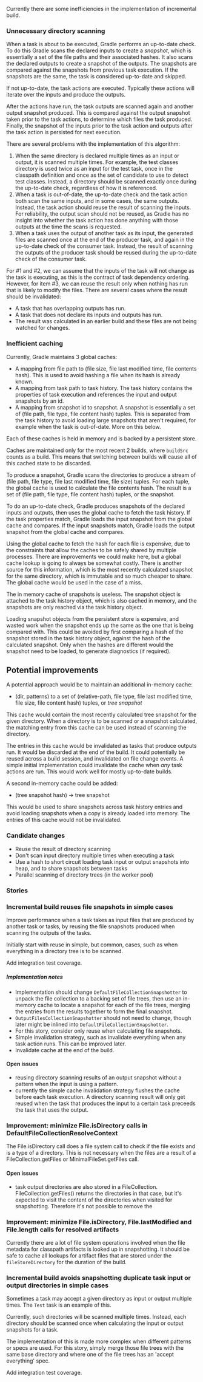 
Currently there are some inefficiencies in the implementation of incremental build.

### Unnecessary directory scanning 

When a task is about to be executed, Gradle performs an up-to-date check. To do this Gradle scans the declared inputs to create a _snapshot_, which 
is essentially a set of the file paths and their associated hashes. It also scans the declared outputs to create a snapshot of the outputs.
The snapshots are compared against the snapshots from previous task execution. If the snapshots are the same, the task is considered up-to-date and skipped.

If not up-to-date, the task actions are executed. Typically these actions will iterate over the inputs and produce the outputs.

After the actions have run, the task outputs are scanned again and another output snapshot produced. This is compared against the output snapshot taken prior to the 
task actions, to determine which files the task produced. 
Finally, the snapshot of the inputs prior to the task action and outputs after the task action is persisted for next execution.

There are several problems with the implementation of this algorithm:

1. When the same directory is declared multiple times as an input or output, it is scanned multiple times. For example, the test classes directory is used twice as an input 
for the test task, once in the classpath definition and once as the set of candidate to use to detect test classes. Instead, a directory should be scanned exactly once during 
the up-to-date check, regardless of how it is referenced.
2. When a task is out-of-date, the up-to-date check and the task action both scan the same inputs, and in some cases, the same outputs. Instead, the task action should
reuse the result of scanning the inputs. For reliability, the output scan should not be reused, as Gradle has no insight into whether the task action has done anything with those
outputs at the time the scans is requested.
3. When a task uses the output of another task as its input, the generated files are scanned once at the end of the producer task, and again in the up-to-date check of the consumer task.
Instead, the result of scanning the outputs of the producer task should be reused during the up-to-date check of the consumer task.

For #1 and #2, we can assume that the inputs of the task will not change as the task is executing, as this is the contract of task dependency ordering. However, for
item #3, we can reuse the result only when nothing has run that is likely to modify the files. There are several cases where the result should be invalidated: 

- A task that has overlapping outputs has run.
- A task that does not declare its inputs and outputs has run.
- The result was calculated in an earlier build and these files are not being watched for changes.

### Inefficient caching

Currently, Gradle maintains 3 global caches:

- A mapping from file path to (file size, file last modified time, file contents hash). This is used to avoid hashing a file when its hash is already known.
- A mapping from task path to task history. The task history contains the properties of task execution and references the input and output snapshots by an id.
- A mapping from snapshot id to snapshot. A snapshot is essentially a set of (file path, file type, file content hash) tuples. This is separated from the task history
  to avoid loading large snapshots that aren't required, for example when the task is out-of-date. More on this below.

Each of these caches is held in memory and is backed by a persistent store.

Caches are maintained only for the most recent 2 builds, where `buildSrc` counts as a build. This means that switching between builds will cause all of this cached state to
be discarded.

To produce a snapshot, Gradle scans the directories to produce a stream of (file path, file type, file last modified time, file size) tuples. For each tuple, the
global cache is used to calculate the file contents hash. The result is a set of (file path, file type, file content hash) tuples, or the snapshot.

To do an up-to-date check, Gradle produces snapshots of the declared inputs and outputs, then uses the global cache to fetch the task history. If the task properties match, 
Gradle loads the input snapshot from the global cache and compares. If the input snapshots match, Gradle loads the output snapshot from the global cache and compares. 

Using the global cache to fetch the hash for each file is expensive, due to the constraints that allow the caches to be safely shared by multiple processes. 
There are improvements we could make here, but a global cache lookup is going to always be somewhat costly. 
There is another source for this information, which is the most recently calculated snapshot for the same directory, which is immutable and so much cheaper to share. 
The global cache would be used in the case of a miss.

The in memory cache of snapshots is useless. The snapshot object is attached to the task history object, which is also cached in memory, and the snapshots are only reached 
via the task history object.

Loading snapshot objects from the persistent store is expensive, and wasted work when the snapshot ends up the same as the one that is being compared with. 
This could be avoided by first comparing a hash of the snapshot stored in the task history object, against the hash of the calculated snapshot. 
Only when the hashes are different would the snapshot need to be loaded, to generate diagnostics (if required).

## Potential improvements

A potential approach would be to maintain an additional in-memory cache:

- (dir, patterns) to a set of (relative-path, file type, file last modified time, file size, file content hash) tuples, or _tree snapshot_

This cache would contain the most recently calculated tree snapshot for the given directory. When a directory is to be scanned or a snapshot calculated, the matching
entry from this cache can be used instead of scanning the directory.

The entries in this cache would be invalidated as tasks that produce outputs run. It would be discarded at the end of the build.
It could potentially be reused across a build session, and invalidated on file change events. A simple initial implementation could invalidate the cache when _any_ task 
actions are run. This would work well for mostly up-to-date builds.

A second in-memory cache could be added:

- (tree snapshot hash) -> tree snapshot

This would be used to share snapshots across task history entries and avoid loading snapshots when a copy is already loaded into memory. The entries of this cache would
not be invalidated.

### Candidate changes

- Reuse the result of directory scanning
- Don't scan input directory multiple times when executing a task
- Use a hash to short circuit loading task input or output snapshots into heap, and to share snapshots between tasks
- Parallel scanning of directory trees (in the worker pool)

### Stories

### Incremental build reuses file snapshots in simple cases

Improve performance when a task takes as input files that are produced by another task or tasks, by reusing the file snapshots produced when scanning the outputs of 
the tasks.

Initially start with reuse in simple, but common, cases, such as when everything in a directory tree is to be scanned.

Add integration test coverage.

##### Implementation notes

- Implementation should change `DefaultFileCollectionSnapshotter` to unpack the file collection to a backing set of file trees, then use an in-memory cache to locate
a snapshot for each of the file trees, merging the entries from the results together to form the final snapshot.
- `OutputFilesCollectionSnapshotter` should not need to change, though later might be inlined into `DefaultFileCollectionSnapshotter`.
- For this story, consider only reuse when calculating file snapshots.
- Simple invalidation strategy, such as invalidate everything when any task action runs. This can be improved later.
- Invalidate cache at the end of the build. 

#### Open issues
- reusing directory scanning results of an output snapshot without a pattern when the input is using a pattern.
- currently the simple cache invalidation strategy flushes the cache before each task execution. A directory scanning result will only get reused when the task that produces the input to a certain task preceeds the task that uses the output.

### Improvement: minimize File.isDirectory calls in DefaultFileCollectionResolveContext

The File.isDirectory call does a file system call to check if the file exists and is a type of a directory. This is not necessary when the files are a result of a FileCollection.getFiles or MinimalFileSet.getFiles call.

#### Open issues

- task output directories are also stored in a FileCollection. FileCollection.getFiles() returns the directories in that case, but it's expected to visit the content of the directories when visited for snapshotting. Therefore it's not possible to remove the 

### Improvement: minimize File.isDirectory, File.lastModified and File.length calls for resolved artifacts

Currently there are a lot of file system operations involved when the file metadata for  classpath artifacts is looked up in snapshotting. It should be safe to cache all lookups for artifact files that are stored under the `fileStoreDirectory` for the duration of the build.

### Incremental build avoids snapshotting duplicate task input or output directories in simple cases

Sometimes a task may accept a given directory as input or output multiple times. The `Test` task is an example of this.

Currently, such directories will be scanned multiple times. Instead, each directory should be scanned once when calculating the input or output snapshots for a task.
   
The implementation of this is made more complex when different patterns or specs are used. For this story, simply merge those file trees with the same base directory
and where one of the file trees has an 'accept everything' spec.

Add integration test coverage.
